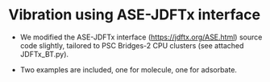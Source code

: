 # Vibration using ASE-JDFTx interface

- We modified the ASE-JDFTx interface (https://jdftx.org/ASE.html) source code slightly, tailored to PSC Bridges-2 CPU clusters (see attached JDFTx_BT.py).

- Two examples are included, one for molecule, one for adsorbate.
